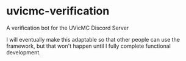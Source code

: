 # uvicmc-verification
A verification bot for the UVicMC Discord Server

I will eventually make this adaptable so that other people can use the framework, but that won't happen until I fully complete functional development.
